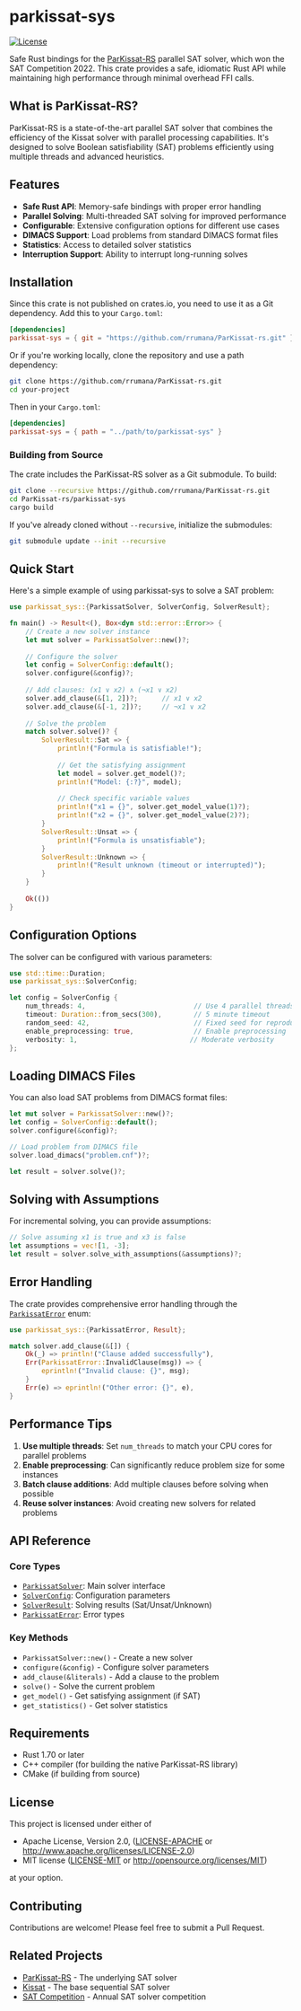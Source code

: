 # parkissat-sys

[![License](https://img.shields.io/badge/license-MIT%20OR%20Apache--2.0-blue.svg)](LICENSE)

Safe Rust bindings for the [ParKissat-RS](https://github.com/shaowei-cai-group/ParKissat-RS) parallel SAT solver, which won the SAT Competition 2022. This crate provides a safe, idiomatic Rust API while maintaining high performance through minimal overhead FFI calls.

## What is ParKissat-RS?

ParKissat-RS is a state-of-the-art parallel SAT solver that combines the efficiency of the Kissat solver with parallel processing capabilities. It's designed to solve Boolean satisfiability (SAT) problems efficiently using multiple threads and advanced heuristics.

## Features

- **Safe Rust API**: Memory-safe bindings with proper error handling
- **Parallel Solving**: Multi-threaded SAT solving for improved performance
- **Configurable**: Extensive configuration options for different use cases
- **DIMACS Support**: Load problems from standard DIMACS format files
- **Statistics**: Access to detailed solver statistics
- **Interruption Support**: Ability to interrupt long-running solves

## Installation

Since this crate is not published on crates.io, you need to use it as a Git dependency. Add this to your `Cargo.toml`:

```toml
[dependencies]
parkissat-sys = { git = "https://github.com/rrumana/ParKissat-rs.git" }
```

Or if you're working locally, clone the repository and use a path dependency:

```bash
git clone https://github.com/rrumana/ParKissat-rs.git
cd your-project
```

Then in your `Cargo.toml`:

```toml
[dependencies]
parkissat-sys = { path = "../path/to/parkissat-sys" }
```

### Building from Source

The crate includes the ParKissat-RS solver as a Git submodule. To build:

```bash
git clone --recursive https://github.com/rrumana/ParKissat-rs.git
cd ParKissat-rs/parkissat-sys
cargo build
```

If you've already cloned without `--recursive`, initialize the submodules:

```bash
git submodule update --init --recursive
```

## Quick Start

Here's a simple example of using parkissat-sys to solve a SAT problem:

```rust
use parkissat_sys::{ParkissatSolver, SolverConfig, SolverResult};

fn main() -> Result<(), Box<dyn std::error::Error>> {
    // Create a new solver instance
    let mut solver = ParkissatSolver::new()?;
    
    // Configure the solver
    let config = SolverConfig::default();
    solver.configure(&config)?;
    
    // Add clauses: (x1 ∨ x2) ∧ (¬x1 ∨ x2)
    solver.add_clause(&[1, 2])?;      // x1 ∨ x2
    solver.add_clause(&[-1, 2])?;     // ¬x1 ∨ x2
    
    // Solve the problem
    match solver.solve()? {
        SolverResult::Sat => {
            println!("Formula is satisfiable!");
            
            // Get the satisfying assignment
            let model = solver.get_model()?;
            println!("Model: {:?}", model);
            
            // Check specific variable values
            println!("x1 = {}", solver.get_model_value(1)?);
            println!("x2 = {}", solver.get_model_value(2)?);
        }
        SolverResult::Unsat => {
            println!("Formula is unsatisfiable");
        }
        SolverResult::Unknown => {
            println!("Result unknown (timeout or interrupted)");
        }
    }
    
    Ok(())
}
```

## Configuration Options

The solver can be configured with various parameters:

```rust
use std::time::Duration;
use parkissat_sys::SolverConfig;

let config = SolverConfig {
    num_threads: 4,                           // Use 4 parallel threads
    timeout: Duration::from_secs(300),        // 5 minute timeout
    random_seed: 42,                          // Fixed seed for reproducibility
    enable_preprocessing: true,               // Enable preprocessing
    verbosity: 1,                            // Moderate verbosity
};
```

## Loading DIMACS Files

You can also load SAT problems from DIMACS format files:

```rust
let mut solver = ParkissatSolver::new()?;
let config = SolverConfig::default();
solver.configure(&config)?;

// Load problem from DIMACS file
solver.load_dimacs("problem.cnf")?;

let result = solver.solve()?;
```

## Solving with Assumptions

For incremental solving, you can provide assumptions:

```rust
// Solve assuming x1 is true and x3 is false
let assumptions = vec![1, -3];
let result = solver.solve_with_assumptions(&assumptions)?;
```

## Error Handling

The crate provides comprehensive error handling through the [`ParkissatError`](src/error.rs) enum:

```rust
use parkissat_sys::{ParkissatError, Result};

match solver.add_clause(&[]) {
    Ok(_) => println!("Clause added successfully"),
    Err(ParkissatError::InvalidClause(msg)) => {
        eprintln!("Invalid clause: {}", msg);
    }
    Err(e) => eprintln!("Other error: {}", e),
}
```

## Performance Tips

1. **Use multiple threads**: Set `num_threads` to match your CPU cores for parallel problems
2. **Enable preprocessing**: Can significantly reduce problem size for some instances
3. **Batch clause additions**: Add multiple clauses before solving when possible
4. **Reuse solver instances**: Avoid creating new solvers for related problems

## API Reference

### Core Types

- [`ParkissatSolver`](src/wrapper.rs): Main solver interface
- [`SolverConfig`](src/wrapper.rs): Configuration parameters
- [`SolverResult`](src/wrapper.rs): Solving results (Sat/Unsat/Unknown)
- [`ParkissatError`](src/error.rs): Error types

### Key Methods

- `ParkissatSolver::new()` - Create a new solver
- `configure(&config)` - Configure solver parameters
- `add_clause(&literals)` - Add a clause to the problem
- `solve()` - Solve the current problem
- `get_model()` - Get satisfying assignment (if SAT)
- `get_statistics()` - Get solver statistics

## Requirements

- Rust 1.70 or later
- C++ compiler (for building the native ParKissat-RS library)
- CMake (if building from source)

## License

This project is licensed under either of

- Apache License, Version 2.0, ([LICENSE-APACHE](LICENSE-APACHE) or http://www.apache.org/licenses/LICENSE-2.0)
- MIT license ([LICENSE-MIT](LICENSE-MIT) or http://opensource.org/licenses/MIT)

at your option.

## Contributing

Contributions are welcome! Please feel free to submit a Pull Request.

## Related Projects

- [ParKissat-RS](https://github.com/shaowei-cai-group/ParKissat-RS) - The underlying SAT solver
- [Kissat](https://github.com/arminbiere/kissat) - The base sequential SAT solver
- [SAT Competition](https://satcompetition.github.io/) - Annual SAT solver competition
